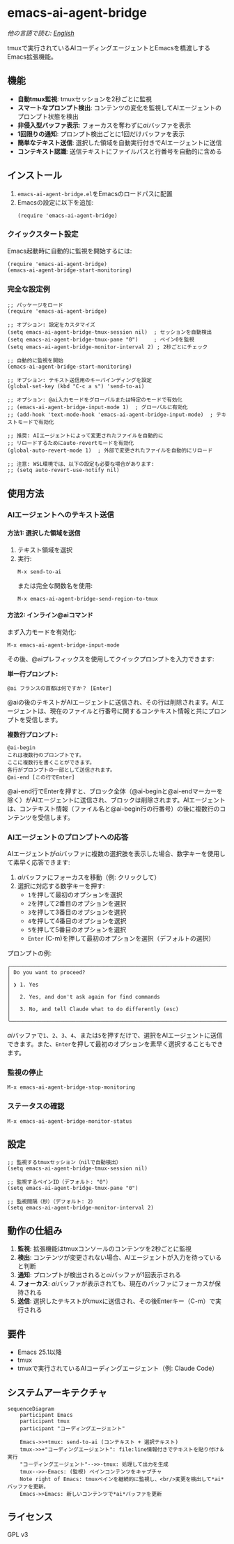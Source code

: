 # emacs-ai-agent-bridge

*他の言語で読む: [English](README.md)*

tmuxで実行されているAIコーディングエージェントとEmacsを橋渡しするEmacs拡張機能。

## 機能

- **自動tmux監視**: tmuxセッションを2秒ごとに監視
- **スマートなプロンプト検出**: コンテンツの変化を監視してAIエージェントのプロンプト状態を検出
- **非侵入型バッファ表示**: フォーカスを奪わずに*ai*バッファを表示
- **1回限りの通知**: プロンプト検出ごとに1回だけバッファを表示
- **簡単なテキスト送信**: 選択した領域を自動実行付きでAIエージェントに送信
- **コンテキスト認識**: 送信テキストにファイルパスと行番号を自動的に含める

## インストール

1. `emacs-ai-agent-bridge.el`をEmacsのロードパスに配置
2. Emacsの設定に以下を追加:
   ```elisp
   (require 'emacs-ai-agent-bridge)
   ```

### クイックスタート設定

Emacs起動時に自動的に監視を開始するには:
```elisp
(require 'emacs-ai-agent-bridge)
(emacs-ai-agent-bridge-start-monitoring)
```

### 完全な設定例

```elisp
;; パッケージをロード
(require 'emacs-ai-agent-bridge)

;; オプション: 設定をカスタマイズ
(setq emacs-ai-agent-bridge-tmux-session nil)  ; セッションを自動検出
(setq emacs-ai-agent-bridge-tmux-pane "0")     ; ペイン0を監視
(setq emacs-ai-agent-bridge-monitor-interval 2) ; 2秒ごとにチェック

;; 自動的に監視を開始
(emacs-ai-agent-bridge-start-monitoring)

;; オプション: テキスト送信用のキーバインディングを設定
(global-set-key (kbd "C-c a s") 'send-to-ai)

;; オプション: @ai入力モードをグローバルまたは特定のモードで有効化
;; (emacs-ai-agent-bridge-input-mode 1)  ; グローバルに有効化
;; (add-hook 'text-mode-hook 'emacs-ai-agent-bridge-input-mode)  ; テキストモードで有効化

;; 推奨: AIエージェントによって変更されたファイルを自動的に
;; リロードするためにauto-revertモードを有効化
(global-auto-revert-mode 1)  ; 外部で変更されたファイルを自動的にリロード

;; 注意: WSL環境では、以下の設定も必要な場合があります:
;; (setq auto-revert-use-notify nil)
```

## 使用方法

### AIエージェントへのテキスト送信

#### 方法1: 選択した領域を送信
1. テキスト領域を選択
2. 実行:
   ```
   M-x send-to-ai
   ```
   または完全な関数名を使用:
   ```
   M-x emacs-ai-agent-bridge-send-region-to-tmux
   ```

#### 方法2: インライン@aiコマンド
まず入力モードを有効化:
```
M-x emacs-ai-agent-bridge-input-mode
```

その後、@aiプレフィックスを使用してクイックプロンプトを入力できます:

**単一行プロンプト:**
```
@ai フランスの首都は何ですか？ [Enter]
```
@aiの後のテキストがAIエージェントに送信され、その行は削除されます。AIエージェントは、現在のファイルと行番号に関するコンテキスト情報と共にプロンプトを受信します。

**複数行プロンプト:**
```
@ai-begin
これは複数行のプロンプトです。
ここに複数行を書くことができます。
各行がプロンプトの一部として送信されます。
@ai-end [この行でEnter]
```
@ai-end行でEnterを押すと、ブロック全体（@ai-beginと@ai-endマーカーを除く）がAIエージェントに送信され、ブロックは削除されます。AIエージェントは、コンテキスト情報（ファイル名と@ai-begin行の行番号）の後に複数行のコンテンツを受信します。

### AIエージェントのプロンプトへの応答
AIエージェントが*ai*バッファに複数の選択肢を表示した場合、数字キーを使用して素早く応答できます:

1. *ai*バッファにフォーカスを移動（例: クリックして）
2. 選択に対応する数字キーを押す:
   - `1`を押して最初のオプションを選択
   - `2`を押して2番目のオプションを選択
   - `3`を押して3番目のオプションを選択
   - `4`を押して4番目のオプションを選択
   - `5`を押して5番目のオプションを選択
   - `Enter` (C-m)を押して最初のオプションを選択（デフォルトの選択）

プロンプトの例:
```
╭───────────────────────────────────────────────────────────────────────────────────────╮
│ Do you want to proceed?                                                                │
│ ❯ 1. Yes                                                                              │
│   2. Yes, and don't ask again for find commands                                        │
│   3. No, and tell Claude what to do differently (esc)                                 │
╰───────────────────────────────────────────────────────────────────────────────────────╯
```

*ai*バッファで`1`、`2`、`3`、`4`、または`5`を押すだけで、選択をAIエージェントに送信できます。また、`Enter`を押して最初のオプションを素早く選択することもできます。

### 監視の停止
```
M-x emacs-ai-agent-bridge-stop-monitoring
```

### ステータスの確認
```
M-x emacs-ai-agent-bridge-monitor-status
```

## 設定

```elisp
;; 監視するtmuxセッション（nilで自動検出）
(setq emacs-ai-agent-bridge-tmux-session nil)

;; 監視するペインID（デフォルト: "0"）
(setq emacs-ai-agent-bridge-tmux-pane "0")

;; 監視間隔（秒）（デフォルト: 2）
(setq emacs-ai-agent-bridge-monitor-interval 2)
```

## 動作の仕組み

1. **監視**: 拡張機能はtmuxコンソールのコンテンツを2秒ごとに監視
2. **検出**: コンテンツが変更されない場合、AIエージェントが入力を待っていると判断
3. **通知**: プロンプトが検出されると*ai*バッファが1回表示される
4. **フォーカス**: *ai*バッファが表示されても、現在のバッファにフォーカスが保持される
5. **送信**: 選択したテキストがtmuxに送信され、その後Enterキー（C-m）で実行される

## 要件

- Emacs 25.1以降
- tmux
- tmuxで実行されているAIコーディングエージェント（例: Claude Code）

## システムアーキテクチャ

```mermaid
sequenceDiagram
    participant Emacs
    participant tmux
    participant "コーディングエージェント"

    Emacs->>+tmux: send-to-ai (コンテキスト + 選択テキスト)
    tmux->>+"コーディングエージェント": file:line情報付きでテキストを貼り付け＆実行
    "コーディングエージェント"-->>-tmux: 処理して出力を生成
    tmux-->>-Emacs: (監視) ペインコンテンツをキャプチャ
    Note right of Emacs: tmuxペインを継続的に監視し、<br/>変更を検出して*ai*バッファを更新。
    Emacs->>Emacs: 新しいコンテンツで*ai*バッファを更新
```

## ライセンス

GPL v3
